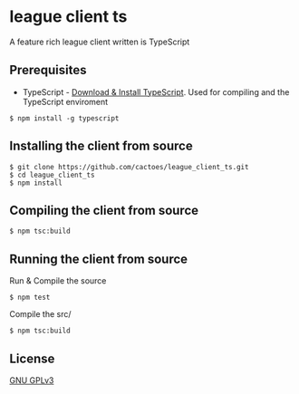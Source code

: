 # league client ts
A feature rich league client written is TypeScript

## Prerequisites
- TypeScript - [Download & Install TypeScript](https://www.typescriptlang.org/download). Used for compiling and the TypeScript enviroment
```
$ npm install -g typescript
```

## Installing the client from source
```
$ git clone https://github.com/cactoes/league_client_ts.git
$ cd league_client_ts
$ npm install
```

## Compiling the client from source
```
$ npm tsc:build
```

## Running the client from source
Run & Compile the source
```
$ npm test
```

Compile the src/
```
$ npm tsc:build
```

## License
[GNU GPLv3](LICENSE)